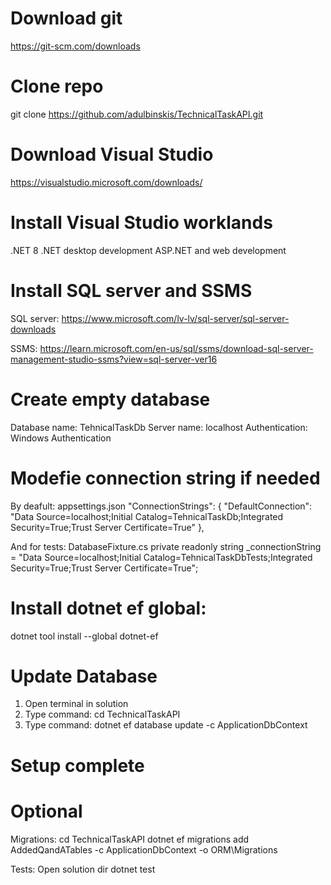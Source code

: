 # Download git

https://git-scm.com/downloads

# Clone repo

git clone https://github.com/adulbinskis/TechnicalTaskAPI.git

# Download Visual Studio

https://visualstudio.microsoft.com/downloads/

# Install Visual Studio worklands

.NET 8
.NET desktop development
ASP.NET and web development

# Install SQL server and SSMS

SQL server:
https://www.microsoft.com/lv-lv/sql-server/sql-server-downloads

SSMS:
https://learn.microsoft.com/en-us/sql/ssms/download-sql-server-management-studio-ssms?view=sql-server-ver16

# Create empty database

Database name:
TehnicalTaskDb
Server name:
localhost
Authentication:
Windows Authentication

# Modefie connection string if needed

By deafult:
appsettings.json
"ConnectionStrings": {
  "DefaultConnection": "Data Source=localhost;Initial Catalog=TehnicalTaskDb;Integrated Security=True;Trust Server Certificate=True"
},

And for tests:
DatabaseFixture.cs
private readonly string _connectionString = "Data Source=localhost;Initial Catalog=TehnicalTaskDbTests;Integrated Security=True;Trust Server Certificate=True";

# Install dotnet ef global:

dotnet tool install --global dotnet-ef

# Update Database

1. Open terminal in solution
2. Type command: cd TechnicalTaskAPI
3. Type command: dotnet ef database update -c ApplicationDbContext

# Setup complete

# Optional

Migrations: 
cd TechnicalTaskAPI
dotnet ef migrations add AddedQandATables -c ApplicationDbContext -o ORM\Migrations

Tests:
Open solution dir
dotnet test
